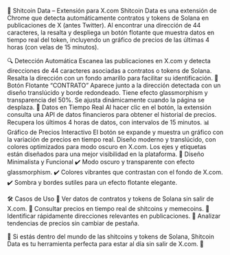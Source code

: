 🚀 Shitcoin Data – Extensión para X.com
Shitcoin Data es una extensión de Chrome que detecta automáticamente contratos y tokens de Solana en publicaciones de X (antes Twitter). Al encontrar una dirección de 44 caracteres, la resalta y despliega un botón flotante que muestra datos en tiempo real del token, incluyendo un gráfico de precios de las últimas 4 horas (con velas de 15 minutos).

🔍 Detección Automática
Escanea las publicaciones en X.com y detecta direcciones de 44 caracteres asociadas a contratos o tokens de Solana.
Resalta la dirección con un fondo amarillo para facilitar su identificación.
📌 Botón Flotante “CONTRATO”
Aparece junto a la dirección detectada con un diseño translúcido y borde redondeado.
Tiene efecto glassmorphism y transparencia del 50%.
Se ajusta dinámicamente cuando la página se desplaza.
📡 Datos en Tiempo Real
Al hacer clic en el botón, la extensión consulta una API de datos financieros para obtener el historial de precios.
Recupera los últimos 4 horas de datos, con intervalos de 15 minutos.
📊 Gráfico de Precios Interactivo
El botón se expande y muestra un gráfico con la variación de precios en tiempo real.
Diseño moderno y translúcido, con colores optimizados para modo oscuro en X.com.
Los ejes y etiquetas están diseñados para una mejor visibilidad en la plataforma.
🎨 Diseño Minimalista y Funcional
✔️ Modo oscuro y transparente con efecto glassmorphism.
✔️ Colores vibrantes que contrastan con el fondo de X.com.
✔️ Sombra y bordes sutiles para un efecto flotante elegante.

🛠️ Casos de Uso
🔹 Ver datos de contratos y tokens de Solana sin salir de X.com.
🔹 Consultar precios en tiempo real de shitcoins y memecoins.
🔹 Identificar rápidamente direcciones relevantes en publicaciones.
🔹 Analizar tendencias de precios sin cambiar de pestaña.

🎯 Si estás dentro del mundo de las shitcoins y tokens de Solana, Shitcoin Data es tu herramienta perfecta para estar al día sin salir de X.com. 🚀